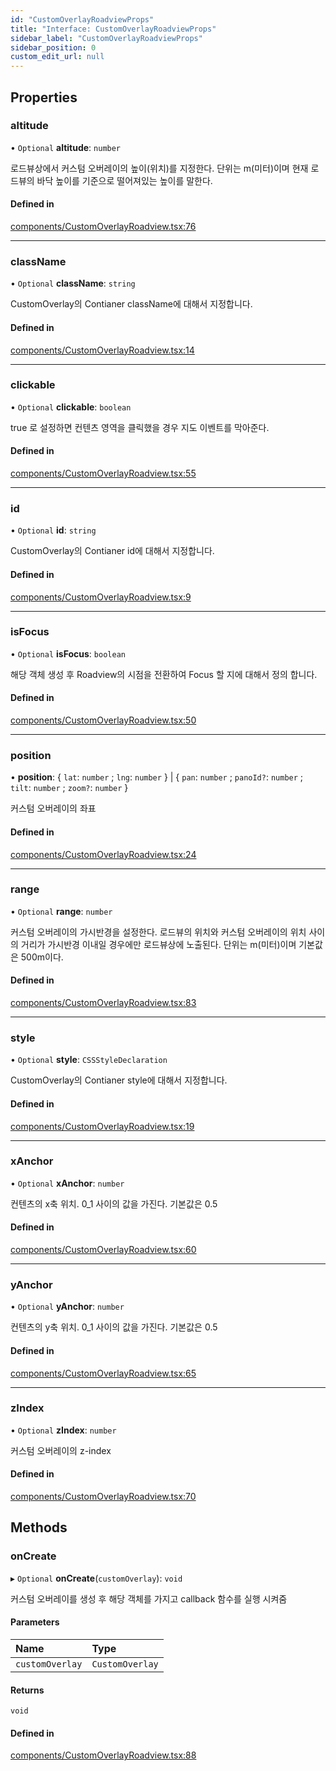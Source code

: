 ```yaml
---
id: "CustomOverlayRoadviewProps"
title: "Interface: CustomOverlayRoadviewProps"
sidebar_label: "CustomOverlayRoadviewProps"
sidebar_position: 0
custom_edit_url: null
---
```


## Properties

### altitude

• `Optional` **altitude**: `number`

로드뷰상에서 커스텀 오버레이의 높이(위치)를 지정한다.
단위는 m(미터)이며 현재 로드뷰의 바닥 높이를 기준으로 떨어져있는 높이를 말한다.

#### Defined in

[components/CustomOverlayRoadview.tsx:76](https://github.com/JaeSeoKim/react-kakao-maps/blob/562aa12/src/components/CustomOverlayRoadview.tsx#L76)

___

### className

• `Optional` **className**: `string`

CustomOverlay의 Contianer className에 대해서 지정합니다.

#### Defined in

[components/CustomOverlayRoadview.tsx:14](https://github.com/JaeSeoKim/react-kakao-maps/blob/562aa12/src/components/CustomOverlayRoadview.tsx#L14)

___

### clickable

• `Optional` **clickable**: `boolean`

true 로 설정하면 컨텐츠 영역을 클릭했을 경우 지도 이벤트를 막아준다.

#### Defined in

[components/CustomOverlayRoadview.tsx:55](https://github.com/JaeSeoKim/react-kakao-maps/blob/562aa12/src/components/CustomOverlayRoadview.tsx#L55)

___

### id

• `Optional` **id**: `string`

CustomOverlay의 Contianer id에 대해서 지정합니다.

#### Defined in

[components/CustomOverlayRoadview.tsx:9](https://github.com/JaeSeoKim/react-kakao-maps/blob/562aa12/src/components/CustomOverlayRoadview.tsx#L9)

___

### isFocus

• `Optional` **isFocus**: `boolean`

해당 객체 생성 후 Roadview의 시점을 전환하여 Focus 할 지에 대해서 정의 합니다.

#### Defined in

[components/CustomOverlayRoadview.tsx:50](https://github.com/JaeSeoKim/react-kakao-maps/blob/562aa12/src/components/CustomOverlayRoadview.tsx#L50)

___

### position

• **position**: { `lat`: `number` ; `lng`: `number`  } \| { `pan`: `number` ; `panoId?`: `number` ; `tilt`: `number` ; `zoom?`: `number`  }

커스텀 오버레이의 좌표

#### Defined in

[components/CustomOverlayRoadview.tsx:24](https://github.com/JaeSeoKim/react-kakao-maps/blob/562aa12/src/components/CustomOverlayRoadview.tsx#L24)

___

### range

• `Optional` **range**: `number`

커스텀 오버레이의 가시반경을 설정한다.
로드뷰의 위치와 커스텀 오버레이의 위치 사이의 거리가 가시반경 이내일 경우에만 로드뷰상에 노출된다.
단위는 m(미터)이며 기본값은 500m이다.

#### Defined in

[components/CustomOverlayRoadview.tsx:83](https://github.com/JaeSeoKim/react-kakao-maps/blob/562aa12/src/components/CustomOverlayRoadview.tsx#L83)

___

### style

• `Optional` **style**: `CSSStyleDeclaration`

CustomOverlay의 Contianer style에 대해서 지정합니다.

#### Defined in

[components/CustomOverlayRoadview.tsx:19](https://github.com/JaeSeoKim/react-kakao-maps/blob/562aa12/src/components/CustomOverlayRoadview.tsx#L19)

___

### xAnchor

• `Optional` **xAnchor**: `number`

컨텐츠의 x축 위치. 0_1 사이의 값을 가진다. 기본값은 0.5

#### Defined in

[components/CustomOverlayRoadview.tsx:60](https://github.com/JaeSeoKim/react-kakao-maps/blob/562aa12/src/components/CustomOverlayRoadview.tsx#L60)

___

### yAnchor

• `Optional` **yAnchor**: `number`

컨텐츠의 y축 위치. 0_1 사이의 값을 가진다. 기본값은 0.5

#### Defined in

[components/CustomOverlayRoadview.tsx:65](https://github.com/JaeSeoKim/react-kakao-maps/blob/562aa12/src/components/CustomOverlayRoadview.tsx#L65)

___

### zIndex

• `Optional` **zIndex**: `number`

커스텀 오버레이의 z-index

#### Defined in

[components/CustomOverlayRoadview.tsx:70](https://github.com/JaeSeoKim/react-kakao-maps/blob/562aa12/src/components/CustomOverlayRoadview.tsx#L70)

## Methods

### onCreate

▸ `Optional` **onCreate**(`customOverlay`): `void`

커스텀 오버레이를 생성 후 해당 객체를 가지고 callback 함수를 실행 시켜줌

#### Parameters

| Name | Type |
| :------ | :------ |
| `customOverlay` | `CustomOverlay` |

#### Returns

`void`

#### Defined in

[components/CustomOverlayRoadview.tsx:88](https://github.com/JaeSeoKim/react-kakao-maps/blob/562aa12/src/components/CustomOverlayRoadview.tsx#L88)
